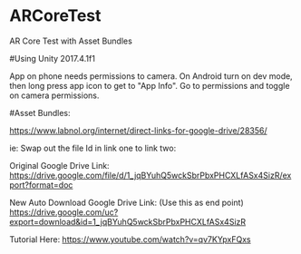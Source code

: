 # ARCoreTest
AR Core Test with Asset Bundles

#Using Unity 2017.4.1f1

App on phone needs permissions to camera. On Android turn on dev mode, then long press app icon to get to "App Info". Go to permissions and toggle on camera permissions.

#Asset Bundles:

https://www.labnol.org/internet/direct-links-for-google-drive/28356/

ie:
Swap out the file Id in link one to link two:

Original Google Drive Link:
https://drive.google.com/file/d/1_jqBYuhQ5wckSbrPbxPHCXLfASx4SizR/export?format=doc

New Auto Download Google Drive Link: (Use this as end point)
https://drive.google.com/uc?export=download&id=1_jqBYuhQ5wckSbrPbxPHCXLfASx4SizR


Tutorial Here:
https://www.youtube.com/watch?v=qv7KYpxFQxs
